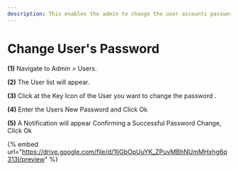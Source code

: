 ```yaml
---
description: This enables the admin to change the user accounts password
---
```


# Change User's Password

**(1)** Navigate to Admin > Users.

**(2)** The User list will appear.

**(3)** Click at the Key Icon of the User you want to change the password .

**(4)** Enter the Users New Password and Click Ok

**(5)** A Notification will appear Confirming a Successful Password Change, Click Ok

{% embed url="https://drive.google.com/file/d/1IjGbOpUuYK_ZPuvMBhNUmMHxhg6q313I/preview" %}
